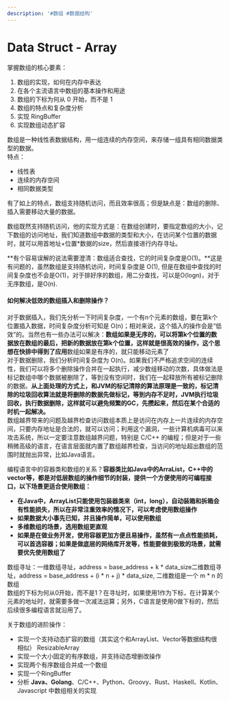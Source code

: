 ```yaml
---
description: '#数组 #数据结构'
---
```


# Data Struct - Array

掌握数组的核心要素：

1. 数组的实现，如何在内存中表达
2. 在各个主流语言中数组的基本操作和用途
3. 数组的下标为何从 0 开始，而不是 1
4. 数组的特点和复杂度分析
5. 实现 RingBuffer
6. 实现数组动态扩容

数组是一种线性表数据结构，用一组连续的内存空间，来存储一组具有相同数据类型的数据。  
特点：

* 线性表
* 连续的内存空间
* 相同数据类型

有了如上的特点，数组支持随机访问，而且效率很高；但是缺点是：数组的删除、插入需要移动大量的数据。

数组既然支持随机访问，他的实现方式是：在数组创建时，要指定数组的大小，记下数组的访问地址，我们知道数组中数据的类型和大小，在访问某个位置的数据时，就可以用首地址+位置\*数据的size，然后直接进行内存寻址。

**有个容易误解的说法需要澄清：数组适合查找，它的时间复杂度是O\(1\)。**这是有问题的，虽然数组是支持随机访问，时间复杂度是 O\(1\), 但是在数组中查找的时间复杂度也不会是O\(1\)，对于排好序的数组，用二分查找，可以是O\(logn\)，对于无序数组，是O\(n\).

#### 如何解决低效的数组插入和删除操作？

对于数据插入，我们先分析一下时间复杂度，一个有n个元素的数组，要在第k个位置插入数据，时间复杂度分析可知是 O\(n\)；相对来说，这个插入的操作会是“低效”的。当然也有一些办法可以解决：**数组如果是无序的，可以将第k个位置的数据放在数组的最后，把新的数据放在第k个位置，这样就是很高效的操作，这个思想在快排中得到了应用**数组如果是有序的，就只能移动元素了  
对于数据删除，我们分析时间复杂度为 O\(n\)。如果我们不严格追求空间的连续性，我们可以将多个删除操作合并在一起执行，减少数组移动的次数，具体做法是标记数组中哪个数据被删除了，等到没有空间时，我们在一起释放所有被标记删除的数据。**从上面处理的方式上，和JVM的标记清除的算法原理是一致的，标记清除的垃圾回收算法就是将删除的数据先做标记，等到内存不足时，JVM执行垃圾回收，执行数据删除，这样就可以避免频繁的GC，先攒起来，然后在某个合适的时机一起解决。**  
数组越界带来的问题及越界检查访问数组本质上是访问在内存上一片连续的内存空间，只要内存地址是合法的，就可以访问；利用这个漏洞，一些计算机病毒可以来攻击系统，所以一定要注意数组越界问题，特别是 C/C++ 的编程；但是对于一些稍微高级的语言，在语言层面就内置了数组越界检查，当访问的地址超出数组的范围时就抛出异常，比如Java语言。

编程语言中的容器类和数组的关系？**容器类比如Java中的ArraList，C++中的vector等，都是对低层数组的操作细节的封装，提供一个方便使用的可编程接口，以下场景更适合使用数组：**

* **在Java中，ArrayList只能使用包装器类来（int，long），自动装箱和拆箱会有性能损失，所以在非常注重效率的情况下，可以考虑使用数组操作**
* **如果数据大小事先已知，并且操作简单，可以使用数组**
* **多维数组的场景，选用数组更直观**
* **如果是在做业务开发，使用容器更加方便且易操作，虽然有一点点性能损耗，可以首选容器；如果是做底层的网络库开发等，性能要做到极致的场景，就需要优先使用数组了**

  
数组寻址：一维数组寻址，address = base\_address + k \* data\_size二维数组寻址，address = base\_address + \(i \* n + j\) \* data\_size, 二维数组是一个 m \* n 的数组  
数组的下标为何从0开始，而不是1？在寻址时，如果使用1作为下标，在计算某个元素的地址时，就需要多做一次减法运算；另外，C语言是使用0做下标的，然后后续很多编程语言就沿用了。

关于数组的进阶操作：

* 实现一个支持动态扩容的数组（其实这个和ArrayList、Vector等数据结构很相似） ResizableArray
* 实现一个大小固定的有序数组，并支持动态增删改操作
* 实现两个有序数组合并成一个数组
* 实现一个RingBuffer
* 分析 **Java、Golang**、C/C++、Python、Groovy、Rust、Haskell、Kotlin、Javascript 中数组相关的实现

